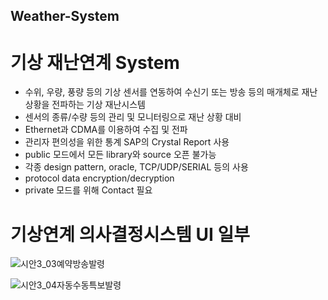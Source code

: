 ## Weather-System
# 기상 재난연계 System
- 수위, 우량, 풍량 등의 기상 센서를 연동하여 수신기 또는 방송 등의 매개체로 재난상황을 전파하는 기상 재난시스템
- 센서의 종류/수량 등의 관리 및 모니터링으로 재난 상황 대비
- Ethernet과 CDMA를 이용하여 수집 및 전파
- 관리자 편의성을 위한 통계 SAP의 Crystal Report 사용
- public 모드에서 모든 library와 source 오픈 불가능
- 각종 design pattern, oracle, TCP/UDP/SERIAL 등의 사용
- protocol data encryption/decryption
- private 모드를 위해 Contact 필요

# 기상연계 의사결정시스템 UI 일부
![시안3_03예약방송발령](https://user-images.githubusercontent.com/62281279/76969445-b9561680-696d-11ea-9d71-cd6c5dc52bbe.png)

![시안3_04자동수동특보발령](https://user-images.githubusercontent.com/62281279/76969465-bfe48e00-696d-11ea-9b32-1441f64b6139.png)

